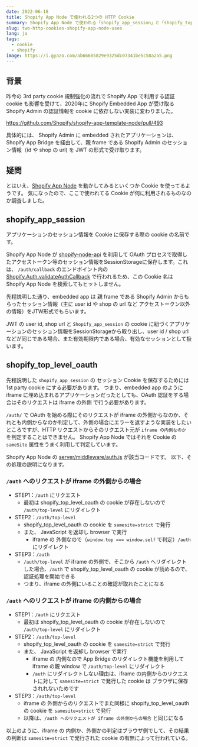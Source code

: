 ```yaml
---
date: 2022-06-18
title: Shopify App Node で使われる2つの HTTP Cookie
summary: Shopify App Node で使われる「shopify_app_session」と「shopify_top_level_oauth」の2つの Cookie について説明します。
slug: two-http-cookies-shopify-app-node-uses
lang: ja
tags:
  - cookie
  - shopify
image: https://i.gyazo.com/ab66685829e9325dc07341be5c58a2a5.png
---
```


## 背景

昨今の 3rd party cookie 規制強化の流れで Shopify App で利用する認証 cookie も影響を受けて、2020年に Shopify Embedded App が受け取る Shopify Admin の認証情報を cookie に依存しない実装に変わりました。

https://github.com/Shopify/shopify-app-template-node/pull/493

具体的には、 Shopify Admin に embedded されたアプリケーションは、Shopify App Bridge を経由して、親 frame である Shopify Admin のセッション情報（id や shop の url) を JWT の形式で受け取ります。

## 疑問

とはいえ、[Shopify App Node](https://github.com/Shopify/shopify-app-template-node) を動かしてみるといくつか Cookie を使ってるようです。
気になったので、ここで使われてる Cookie が何に利用されるものなのか調査しました。

## shopify_app_session

アプリケーションのセッション情報を Cookie に保存する際の cookie の名前です。

Shopify App Node が [shopify-node-api](https://github.com/Shopify/shopify-node-api) を利用して OAuth プロセスで取得したアクセストークン等のセッション情報をSessionStorageに保存します。これは、 `/auth/callback` のエンドポイント内の [Shopify.Auth.validateAuthCallback](https://github.com/Shopify/shopify-app-template-node/blob/a572a919cf26b1e913fe176e6605191c5a8bd024/server/middleware/auth.js#L45-L49) で行われるため、この Cookie 名は Shopify App Node を検索してもヒットしません。

先程説明した通り、embedded app は 親 frame である Shopify Admin からもらったセッション情報（主に user id や shop の url など アクセストークン以外の情報）をJTW形式でもらいます。

JWT の user id, shop url と `Shopify_app_session` の cookie に紐づくアプリケーションのセッション情報をSessionStorageから取り出し、user id / shop url などが同じである場合、また有効期限内である場合、有効なセッションとして扱います。

## shopify_top_level_oauth

先程説明した `shopify_app_session` の セッション Cookie を保存するためには 1st party cookie にする必要があります。
つまり、embedded app のように iframe に埋め込まれるアプリケーションだったとしても、OAuth 認証をする場合はそのリクエストは iframe の外側 で行う必要があります。

`/auth/` で OAuth を始める際にそのリクエストが iframe の外側からなのか、それとも内側からなのか判定して、外側の場合にエラーを返すような実装をしたいところですが、HTTP リクエストからそのリクエスト元が `iframe の内側なのか` を判定することはできません。 Shopify App Node ではそれを Cookie の `sameSite` 属性をうまく利用して判定しています。

Shopify App Node の [server/middleware/auth.js](https://github.com/Shopify/shopify-app-template-node/blob/a572a919cf26b1e913fe176e6605191c5a8bd024/server/middleware/auth.js) が該当コードです。
以下、その処理の説明になります。

### `/auth` へのリクエストが iframe の外側からの場合

- STEP1：`/auth` にリクエスト
  - 最初は shopify_top_level_oauth の cookie が存在しないので `/auth/top-level` にリダイレクト
- STEP2：`/auth/top-level`
  - shopify_top_level_oauth の cookie を `samesite=strict` で発行
  - また、 JavaScript を返却し browser で実行
    - iframe の 外側なので（`window.top === window.self` で判定）`/auth` にリダイレクト
- STEP3：`/auth`
  - `/auth/top-level`  が iframe の外側で、そこから `/auth` へリダイレクトした場合、`/auth` で shopify_top_level_oauth の cookie が読めるので、認証処理を開始できる
  - つまり、iframe の外側にいることの確認が取れたことになる

### `/auth` へのリクエストが iframe の内側からの場合

- STEP1：`/auth` にリクエスト
  - 最初は shopify_top_level_oauth の cookie が存在しないので `/auth/top-level` にリダイレクト
- STEP2：`/auth/top-level`
  - shopify_top_level_oauth の cookie を `samesite=strict` で発行
  - また、 JavaScript を返却し browser で実行
    - iframe の 内側なので App Bridge のリダイレクト機能を利用して iframe の親 window で `/auth/top-level` にリダイレクト
    - `/auth` にリダイレクトしない理由は、iframe の内側からのリクエストに対して  `samesite=strict` で発行した cookie は ブラウザに保存されれないためです
- STEP3：`/auth/top-level`
  - iframe の 外側からのリクエストでまた同様に shopify_top_level_oauth の cookie を `samesite=strict` で発行
  - 以降は、`/auth へのリクエストが iframe の外側からの場合` と同じになる

以上のように、iframe の 内側か、外側かの判定はブラウザ側でして、その結果の判断は `samesite=strict` で発行された cookie の有無によって行われている。
